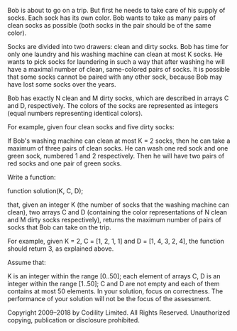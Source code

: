 Bob is about to go on a trip. But first he needs to take care of his supply of socks. Each sock has its own color. Bob wants to take as many pairs of clean socks as possible (both socks in the pair should be of the same color).

Socks are divided into two drawers: clean and dirty socks. Bob has time for only one laundry and his washing machine can clean at most K socks. He wants to pick socks for laundering in such a way that after washing he will have a maximal number of clean, same-colored pairs of socks. It is possible that some socks cannot be paired with any other sock, because Bob may have lost some socks over the years.

Bob has exactly N clean and M dirty socks, which are described in arrays C and D, respectively. The colors of the socks are represented as integers (equal numbers representing identical colors).

For example, given four clean socks and five dirty socks:



If Bob's washing machine can clean at most K = 2 socks, then he can take a maximum of three pairs of clean socks. He can wash one red sock and one green sock, numbered 1 and 2 respectively. Then he will have two pairs of red socks and one pair of green socks.

Write a function:

function solution(K, C, D);

that, given an integer K (the number of socks that the washing machine can clean), two arrays C and D (containing the color representations of N clean and M dirty socks respectively), returns the maximum number of pairs of socks that Bob can take on the trip.

For example, given K = 2, C = [1, 2, 1, 1] and D = [1, 4, 3, 2, 4], the function should return 3, as explained above.

Assume that:

K is an integer within the range [0..50];
each element of arrays C, D is an integer within the range [1..50];
C and D are not empty and each of them contains at most 50 elements.
In your solution, focus on correctness. The performance of your solution will not be the focus of the assessment.

Copyright 2009–2018 by Codility Limited. All Rights Reserved. Unauthorized copying, publication or disclosure prohibited.